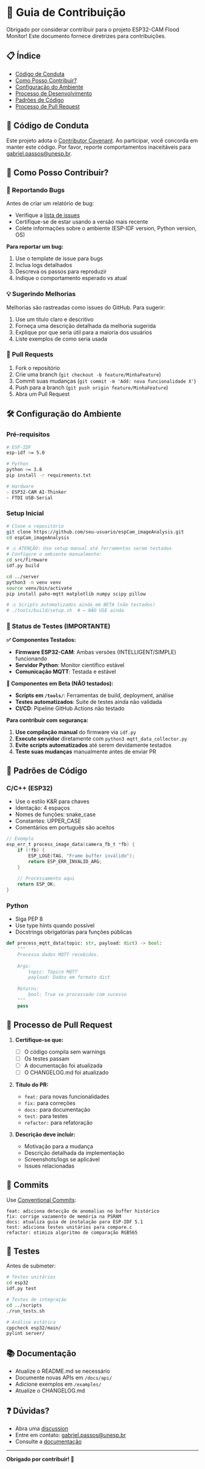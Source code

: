 # 🤝 Guia de Contribuição

Obrigado por considerar contribuir para o projeto ESP32-CAM Flood Monitor! Este documento fornece diretrizes para contribuições.

## 📋 Índice

- [Código de Conduta](#código-de-conduta)
- [Como Posso Contribuir?](#como-posso-contribuir)
- [Configuração do Ambiente](#configuração-do-ambiente)
- [Processo de Desenvolvimento](#processo-de-desenvolvimento)
- [Padrões de Código](#padrões-de-código)
- [Processo de Pull Request](#processo-de-pull-request)

## 📜 Código de Conduta

Este projeto adota o [Contributor Covenant](https://www.contributor-covenant.org/). Ao participar, você concorda em manter este código. Por favor, reporte comportamentos inaceitáveis para gabriel.passos@unesp.br.

## 🎯 Como Posso Contribuir?

### 🐛 Reportando Bugs

Antes de criar um relatório de bug:
- Verifique a [lista de issues](https://github.com/seu-usuario/espCam_imageAnalysis/issues)
- Certifique-se de estar usando a versão mais recente
- Colete informações sobre o ambiente (ESP-IDF version, Python version, OS)

**Para reportar um bug:**
1. Use o template de issue para bugs
2. Inclua logs detalhados
3. Descreva os passos para reproduzir
4. Indique o comportamento esperado vs atual

### 💡 Sugerindo Melhorias

Melhorias são rastreadas como issues do GitHub. Para sugerir:
1. Use um título claro e descritivo
2. Forneça uma descrição detalhada da melhoria sugerida
3. Explique por que seria útil para a maioria dos usuários
4. Liste exemplos de como seria usada

### 🔧 Pull Requests

1. Fork o repositório
2. Crie uma branch (`git checkout -b feature/MinhaFeature`)
3. Commit suas mudanças (`git commit -m 'Add: nova funcionalidade X'`)
4. Push para a branch (`git push origin feature/MinhaFeature`)
5. Abra um Pull Request

## 🛠️ Configuração do Ambiente

### Pré-requisitos

```bash
# ESP-IDF
esp-idf >= 5.0

# Python
python >= 3.8
pip install -r requirements.txt

# Hardware
- ESP32-CAM AI-Thinker
- FTDI USB-Serial
```

### Setup Inicial

```bash
# Clone o repositório
git clone https://github.com/seu-usuario/espCam_imageAnalysis.git
cd espCam_imageAnalysis

# ⚠️ ATENÇÃO: Use setup manual até ferramentas serem testadas
# Configure o ambiente manualmente:
cd src/firmware
idf.py build

cd ../server
python3 -m venv venv
source venv/bin/activate
pip install paho-mqtt matplotlib numpy scipy pillow

# ⚠️ Scripts automatizados ainda em BETA (não testados)
# ./tools/build/setup.sh  # ← NÃO USE ainda
```

### 🧪 Status de Testes (IMPORTANTE)

**✅ Componentes Testados:**
- **Firmware ESP32-CAM**: Ambas versões (INTELLIGENT/SIMPLE) funcionando
- **Servidor Python**: Monitor científico estável
- **Comunicação MQTT**: Testada e estável

**🚧 Componentes em Beta (NÃO testados):**
- **Scripts em `/tools/`**: Ferramentas de build, deployment, análise
- **Testes automatizados**: Suite de testes ainda não validada
- **CI/CD**: Pipeline GitHub Actions não testado

**Para contribuir com segurança:**
1. **Use compilação manual** do firmware via `idf.py`
2. **Execute servidor** diretamente com `python3 mqtt_data_collector.py`  
3. **Evite scripts automatizados** até serem devidamente testados
4. **Teste suas mudanças** manualmente antes de enviar PR

## 📐 Padrões de Código

### C/C++ (ESP32)
- Use o estilo K&R para chaves
- Identação: 4 espaços
- Nomes de funções: snake_case
- Constantes: UPPER_CASE
- Comentários em português são aceitos

```c
// Exemplo
esp_err_t process_image_data(camera_fb_t *fb) {
    if (!fb) {
        ESP_LOGE(TAG, "Frame buffer inválido");
        return ESP_ERR_INVALID_ARG;
    }
    
    // Processamento aqui
    return ESP_OK;
}
```

### Python
- Siga PEP 8
- Use type hints quando possível
- Docstrings obrigatórias para funções públicas

```python
def process_mqtt_data(topic: str, payload: dict) -> bool:
    """
    Processa dados MQTT recebidos.
    
    Args:
        topic: Tópico MQTT
        payload: Dados em formato dict
        
    Returns:
        bool: True se processado com sucesso
    """
    pass
```

## 🔄 Processo de Pull Request

1. **Certifique-se que:**
   - [ ] O código compila sem warnings
   - [ ] Os testes passam
   - [ ] A documentação foi atualizada
   - [ ] O CHANGELOG.md foi atualizado

2. **Título do PR:**
   - `feat:` para novas funcionalidades
   - `fix:` para correções
   - `docs:` para documentação
   - `test:` para testes
   - `refactor:` para refatoração

3. **Descrição deve incluir:**
   - Motivação para a mudança
   - Descrição detalhada da implementação
   - Screenshots/logs se aplicável
   - Issues relacionadas

## 📝 Commits

Use [Conventional Commits](https://www.conventionalcommits.org/):

```
feat: adiciona detecção de anomalias no buffer histórico
fix: corrige vazamento de memória na PSRAM
docs: atualiza guia de instalação para ESP-IDF 5.1
test: adiciona testes unitários para compare.c
refactor: otimiza algoritmo de comparação RGB565
```

## 🧪 Testes

Antes de submeter:

```bash
# Testes unitários
cd esp32
idf.py test

# Testes de integração
cd ../scripts
./run_tests.sh

# Análise estática
cppcheck esp32/main/
pylint server/
```

## 📚 Documentação

- Atualize o README.md se necessário
- Documente novas APIs em `/docs/api/`
- Adicione exemplos em `/examples/`
- Atualize o CHANGELOG.md

## ❓ Dúvidas?

- Abra uma [discussion](https://github.com/seu-usuario/espCam_imageAnalysis/discussions)
- Entre em contato: gabriel.passos@unesp.br
- Consulte a [documentação](./docs/)

---

**Obrigado por contribuir! 🎉** 